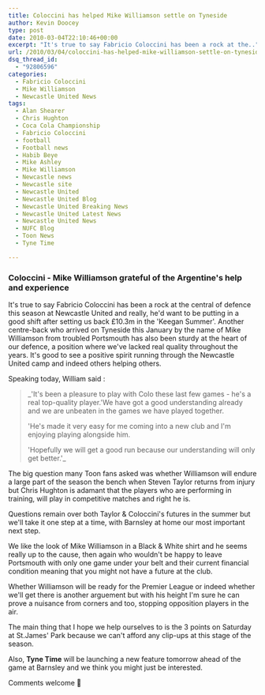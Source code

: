 ```yaml
---
title: Coloccini has helped Mike Williamson settle on Tyneside
author: Kevin Doocey
type: post
date: 2010-03-04T22:10:46+00:00
excerpt: "It's true to say Fabricio Coloccini has been a rock at the.."
url: /2010/03/04/coloccini-has-helped-mike-williamson-settle-on-tyneside/
dsq_thread_id:
  - "92806596"
categories:
  - Fabricio Coloccini
  - Mike Williamson
  - Newcastle United News
tags:
  - Alan Shearer
  - Chris Hughton
  - Coca Cola Championship
  - Fabricio Coloccini
  - football
  - Football news
  - Habib Beye
  - Mike Ashley
  - Mike Williamson
  - Newcastle news
  - Newcastle site
  - Newcastle United
  - Newcastle United Blog
  - Newcastle United Breaking News
  - Newcastle United Latest News
  - Newcastle United News
  - NUFC Blog
  - Toon News
  - Tyne Time

---
```

### Coloccini - Mike Williamson grateful of the Argentine's help and experience

It's true to say Fabricio Coloccini has been a rock at the central of defence this season at Newcastle United and really, he'd want to be putting in a good shift after setting us back £10.3m in the 'Keegan Summer'. Another centre-back who arrived on Tyneside this January by the name of Mike Williamson from troubled Portsmouth has also been sturdy at the heart of our defence, a position  where we've lacked real quality throughout the years. It's good to see a positive spirit running through the Newcastle United camp and indeed others helping others.

Speaking today, William said :

> _'It's been a pleasure to play with Colo these last few games - he's a real top-quality player.'We have got a good understanding already and we are unbeaten in the games we have played together.</p>
>
> 'He's made it very easy for me coming into a new club and I'm enjoying playing alongside him.
>
> 'Hopefully we will get a good run because our understanding will only get better.'_

The big question many Toon fans asked was whether Williamson will endure a large part of the season the bench when Steven Taylor returns from injury but Chris Hughton is adamant that the players who are performing in training, will play in competitive matches and right he is.

Questions remain over both Taylor & Coloccini's futures in the summer but we'll take it one step at a time, with Barnsley at home our most important next step.

We like the look of Mike Williamson in a Black & White shirt and he seems really up to the cause, then again who wouldn't be happy to leave Portsmouth with only one game under your belt and their current financial condition meaning that you might not have a future at the club.

Whether Williamson will be ready for the Premier League or indeed whether we'll get there is another arguement but with his height I'm sure he can prove a nuisance from corners and too, stopping opposition players in the air.

The main thing that I hope we help ourselves to is the 3 points on Saturday at St.James' Park because we can't afford any clip-ups at this stage of the season.

Also, **Tyne Time** will be launching a new feature tomorrow ahead of the game at Barnsley and we think you might just be interested.

Comments welcome 🙂
